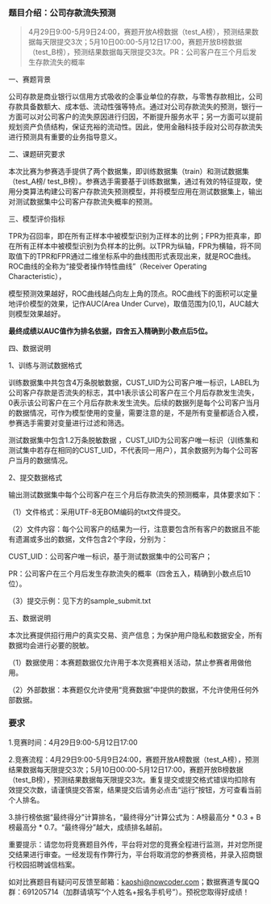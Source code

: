 ### 题目介绍：公司存款流失预测

> 4月29日9:00-5月9日24:00，赛题开放A榜数据（test_A榜），预测结果数据每天限提交3次；5月10日00:00-5月12日17:00，赛题开放B榜数据（test_B榜），预测结果数据每天限提交3次。PR：公司客户在三个月后发生存款流失的概率
> 

一、赛题背景

公司存款是商业银行以信用方式吸收的企事业单位的存款，与零售存款相比，公司存款具备数额大、成本低、流动性强等特点。通过对公司存款流失的预测，银行一方面可以对公司客户的流失原因进行归因，不断提升服务水平；另一方面可以提前规划资产负债结构，保证充裕的流动性。因此，使用金融科技手段对公司存款流失进行预测具有重要的业务指导意义。

二、课题研究要求

本次比赛为参赛选手提供了两个数据集，即训练数据集（train）和测试数据集（test_A榜/ test_B榜）。参赛选手需要基于训练数据集，通过有效的特征提取，使用分类算法构建公司客户存款流失预测模型，并将模型应用在测试数据集上，输出对测试数据集中公司客户存款流失概率的预测。

三、模型评价指标

TPR为召回率，即在所有正样本中被模型识别为正样本的比例；FPR为拒真率，即在所有正样本中被模型识别为负样本的比例。以TPR为纵轴，FPR为横轴，将不同取值下的TPR和FPR通过二维坐标系中的曲线图形式表现出来，就是ROC曲线。ROC曲线的全称为“接受者操作特性曲线”（Receiver Operating Characteristic），


模型预测效果越好，ROC曲线越凸向左上角的顶点。ROC曲线下的面积可以定量地评价模型的效果，记作AUC(Area Under Curve)，取值范围为[0,1]，AUC越大则模型效果越好。

**最终成绩以AUC值作为排名依据，四舍五入精确到小数点后5位。**

四、数据说明

1、训练与测试数据格式

训练数据集中共包含4万条脱敏数据，CUST_UID为公司客户唯一标识，LABEL为公司客户存款是否流失的标志，其中1表示该公司客户在三个月后存款发生流失，0表示该公司客户在三个月后存款未发生流失。后续的数据列是每个公司客户当月的数据情况，可作为模型使用的变量，需要注意的是，不是所有变量都适合入模，参赛选手需要对变量进行过滤和筛选。

测试数据集中包含1.2万条脱敏数据 ，CUST_UID为公司客户唯一标识（训练集和测试集中若存在相同的CUST_UID，不代表同一用户），其余数据列为每个公司客户当月的数据情况。

2、提交数据格式

输出测试数据集中每个公司客户在三个月后存款流失的预测概率，具体要求如下：

（1）文件格式：采用UTF-8无BOM编码的txt文件提交。

（2）文件内容：每个公司客户的结果为一行，注意要包含所有客户的数据且不能有遗漏或多出的数据，文件包含2个字段，分别为：

CUST_UID：公司客户唯一标识，基于测试数据集中的公司客户；

PR：公司客户在三个月后发生存款流失的概率（四舍五入，精确到小数点后10位）。

（3）提交示例：见下方的sample_submit.txt


五、数据说明

本次比赛提供招行用户的真实交易、资产信息；为保护用户隐私和数据安全，所有数据均会进行必要的脱敏。

（1）数据使用：本赛题数据仅允许用于本次竞赛相关活动，禁止参赛者用做他用。

（2）外部数据：本赛题仅允许使用“竞赛数据”中提供的数据，不允许使用任何外部数据。

### 要求

1.竞赛时间：4月29日9:00-5月12日17:00

2.竞赛流程：4月29日9:00-5月9日24:00，赛题开放A榜数据（test_A榜），预测结果数据每天限提交3次；5月10日00:00-5月12日17:00，赛题开放B榜数据（test_B榜），预测结果数据每天限提交3次。重复提交或提交格式错误均扣除有效提交次数，请谨慎提交答案，结果提交后请务必点击“运行”按钮，方可查看当前个人排名。

3.排行榜依据“最终得分”计算排名，“最终得分”计算公式为：A榜最高分 * 0.3 + B榜最高分 * 0.7。“最终得分”越大，成绩排名越前。

重要提示：请您勿将竞赛题目外传，平台将对您的竞赛全程进行监测，并对您所提交结果进行审查。一经发现有作弊行为，平台将取消您的参赛资格，并录入招商银行校园招聘诚信档案。

如对比赛题目有疑问可反馈至邮箱：kaoshi@nowcoder.com；数据赛道专属QQ群：691205714（加群请填写“个人姓名+报名手机号”）。预祝您取得好成绩！

